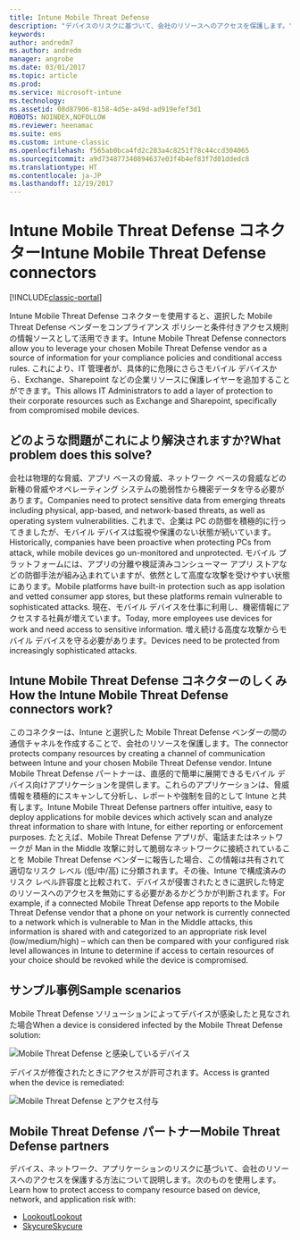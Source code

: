 ```yaml
---
title: Intune Mobile Threat Defense
description: "デバイスのリスクに基づいて、会社のリソースへのアクセスを保護します。"
keywords: 
author: andredm7
ms.author: andredm
manager: angrobe
ms.date: 03/01/2017
ms.topic: article
ms.prod: 
ms.service: microsoft-intune
ms.technology: 
ms.assetid: 08d87906-8158-4d5e-a49d-ad919efef3d1
ROBOTS: NOINDEX,NOFOLLOW
ms.reviewer: heenamac
ms.suite: ems
ms.custom: intune-classic
ms.openlocfilehash: f565ab0bca4fd2c283a4c8251f78c44ccd304065
ms.sourcegitcommit: a9d734877340894637e03f4b4ef83f7d01ddedc8
ms.translationtype: HT
ms.contentlocale: ja-JP
ms.lasthandoff: 12/19/2017
---
```

# <a name="intune-mobile-threat-defense-connectors"></a><span data-ttu-id="eb853-103">Intune Mobile Threat Defense コネクター</span><span class="sxs-lookup"><span data-stu-id="eb853-103">Intune Mobile Threat Defense connectors</span></span>

[!INCLUDE[classic-portal](../includes/classic-portal.md)]

<span data-ttu-id="eb853-104">Intune Mobile Threat Defense コネクターを使用すると、選択した Mobile Threat Defense ベンダーをコンプライアンス ポリシーと条件付きアクセス規則の情報ソースとして活用できます。</span><span class="sxs-lookup"><span data-stu-id="eb853-104">Intune Mobile Threat Defense connectors allow you to leverage your chosen Mobile Threat Defense vendor as a source of information for your compliance policies and conditional access rules.</span></span> <span data-ttu-id="eb853-105">これにより、IT 管理者が、具体的に危険にさらさモバイル デバイスから、Exchange、Sharepoint などの企業リソースに保護レイヤーを追加することができます。</span><span class="sxs-lookup"><span data-stu-id="eb853-105">This allows IT Administrators to add a layer of protection to their corporate resources such as Exchange and Sharepoint, specifically from compromised mobile devices.</span></span>

## <a name="what-problem-does-this-solve"></a><span data-ttu-id="eb853-106">どのような問題がこれにより解決されますか?</span><span class="sxs-lookup"><span data-stu-id="eb853-106">What problem does this solve?</span></span>

<span data-ttu-id="eb853-107">会社は物理的な脅威、アプリ ベースの脅威、ネットワーク ベースの脅威などの新種の脅威やオペレーティング システムの脆弱性から機密データを守る必要があります。</span><span class="sxs-lookup"><span data-stu-id="eb853-107">Companies need to protect sensitive data from emerging threats including physical, app-based, and network-based threats, as well as operating system vulnerabilities.</span></span>
<span data-ttu-id="eb853-108">これまで、企業は PC の防御を積極的に行ってきましたが、モバイル デバイスは監視や保護のない状態が続いています。</span><span class="sxs-lookup"><span data-stu-id="eb853-108">Historically, companies have been proactive when protecting PCs from attack, while mobile devices go un-monitored and unprotected.</span></span> <span data-ttu-id="eb853-109">モバイル プラットフォームには、アプリの分離や検証済みコンシューマー アプリ ストアなどの防御手法が組み込まれていますが、依然として高度な攻撃を受けやすい状態にあります。</span><span class="sxs-lookup"><span data-stu-id="eb853-109">Mobile platforms have built-in protection such as app isolation and vetted consumer app stores, but these platforms remain vulnerable to sophisticated attacks.</span></span> <span data-ttu-id="eb853-110">現在、モバイル デバイスを仕事に利用し、機密情報にアクセスする社員が増えています。</span><span class="sxs-lookup"><span data-stu-id="eb853-110">Today, more employees use devices for work and need access to sensitive information.</span></span> <span data-ttu-id="eb853-111">増え続ける高度な攻撃からモバイル デバイスを守る必要があります。</span><span class="sxs-lookup"><span data-stu-id="eb853-111">Devices need to be protected from increasingly sophisticated attacks.</span></span>

## <a name="how-the-intune-mobile-threat-defense-connectors-work"></a><span data-ttu-id="eb853-112">Intune Mobile Threat Defense コネクターのしくみ</span><span class="sxs-lookup"><span data-stu-id="eb853-112">How the Intune Mobile Threat Defense connectors work?</span></span>

<span data-ttu-id="eb853-113">このコネクターは、Intune と選択した Mobile Threat Defense ベンダーの間の通信チャネルを作成することで、会社のリソースを保護します。</span><span class="sxs-lookup"><span data-stu-id="eb853-113">The connector protects company resources by creating a channel of communication between Intune and your chosen Mobile Threat Defense vendor.</span></span> <span data-ttu-id="eb853-114">Intune Mobile Threat Defense パートナーは、直感的で簡単に展開できるモバイル デバイス向けアプリケーションを提供します。これらのアプリケーションは、脅威情報を積極的にスキャンして分析し、レポートや強制を目的として Intune と共有します。</span><span class="sxs-lookup"><span data-stu-id="eb853-114">Intune Mobile Threat Defense partners offer intuitive, easy to deploy applications for mobile devices which actively scan and analyze threat information to share with Intune, for either reporting or enforcement purposes.</span></span> <span data-ttu-id="eb853-115">たとえば、Mobile Threat Defense アプリが、電話またはネットワークが Man in the Middle 攻撃に対して脆弱なネットワークに接続されていることを Mobile Threat Defense ベンダーに報告した場合、この情報は共有されて適切なリスク レベル (低/中/高) に分類されます。その後、Intune で構成済みのリスク レベル許容度と比較されて、デバイスが侵害されたときに選択した特定のリソースへのアクセスを無効にする必要があるかどうかが判断されます。</span><span class="sxs-lookup"><span data-stu-id="eb853-115">For example, if a connected Mobile Threat Defense app reports to the Mobile Threat Defense vendor that a phone on your network is currently connected to a network which is vulnerable to Man in the Middle attacks, this information is shared with and categorized to an appropriate risk level (low/medium/high) – which can then be compared with your configured risk level allowances in Intune to determine if access to certain resources of your choice should be revoked while the device is compromised.</span></span>

## <a name="sample-scenarios"></a><span data-ttu-id="eb853-116">サンプル事例</span><span class="sxs-lookup"><span data-stu-id="eb853-116">Sample scenarios</span></span>

<span data-ttu-id="eb853-117">Mobile Threat Defense ソリューションによってデバイスが感染したと見なされた場合</span><span class="sxs-lookup"><span data-stu-id="eb853-117">When a device is considered infected by the Mobile Threat Defense solution:</span></span>

![Mobile Threat Defense と感染しているデバイス](../media/mtp/MTD-image-1.png)

<span data-ttu-id="eb853-119">デバイスが修復されたときにアクセスが許可されます。</span><span class="sxs-lookup"><span data-stu-id="eb853-119">Access is granted when the device is remediated:</span></span>

![Mobile Threat Defense とアクセス付与](../media/mtp/MTD-image-2.png)

## <a name="mobile-threat-defense-partners"></a><span data-ttu-id="eb853-121">Mobile Threat Defense パートナー</span><span class="sxs-lookup"><span data-stu-id="eb853-121">Mobile Threat Defense partners</span></span>

<span data-ttu-id="eb853-122">デバイス、ネットワーク、アプリケーションのリスクに基づいて、会社のリソースへのアクセスを保護する方法について説明します。次のものを使用します。</span><span class="sxs-lookup"><span data-stu-id="eb853-122">Learn how to protect access to company resource based on device, network, and application risk with:</span></span>

- [<span data-ttu-id="eb853-123">Lookout</span><span class="sxs-lookup"><span data-stu-id="eb853-123">Lookout</span></span>](/intune-classic/deploy-use/lookout-mobile-threat-defense-connector)
- [<span data-ttu-id="eb853-124">Skycure</span><span class="sxs-lookup"><span data-stu-id="eb853-124">Skycure</span></span>](/intune-classic/deploy-use/skycure-mobile-threat-defense-connector)
